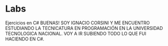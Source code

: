 # Labs
Ejercicios en C# 
BUENAS! SOY IGNACIO CORSINI Y ME ENCUENTRO ESTUDIANDO LA TECNICATURA EN PROGRAMACIÓN EN LA UNIVERSIDAD TECNOLOGICA NACIONAL.
VOY A IR SUBIENDO TODO LO QUE FUI HACIENDO EN C#.
